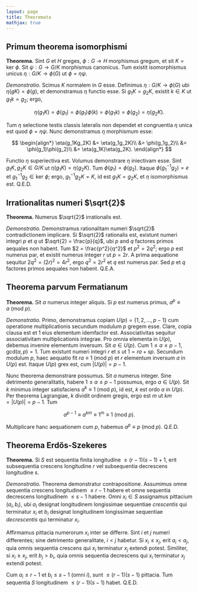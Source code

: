 ```yaml
---
layout: page
title: Theoremata
mathjax: true
---
```


## Primum theorema isomorphismi

__Theorema.__ Sint $G$ et $H$ greges, $\phi : G \rightarrow H$ morphismus gregum, et sit $K = \text{ker}\ \phi$. Sit $\psi : G \rightarrow G/K$ morphismus canonicus. Tum existit isomorphismus unicus $\eta : G/K \rightarrow \phi(G)$ ut $\phi = \eta\psi$.

_Demonstratio._ Scimus $K$ normalem in $G$ esse. Definimus $\eta : G/K \rightarrow \phi(G)$ ubi $\eta(gK)=\phi(g)$, et demonstramus $\eta$ functio esse. Si $g_1K = g_2K$, existit $k\in K$ ut $g_1k = g_2$; ergo,

$$\eta(g_1 K) = \phi(g_1) = \phi(g_1)\phi(k) = \phi(g_1k) = \phi(g_2) = \eta(g_2K).$$

Tum $\eta$ selectione testis classis lateralis non dependet et congruentia $\eta$ unica est quod $\phi = \eta\psi$. Nunc demonstramus $\eta$ morphismum esse:

$$
\begin{align*}
    \eta(g_1Kg_2K) &= \eta(g_1g_2K)\\
    &= \phi(g_1g_2)\\
    &= \phi(g_1)\phi(g_2)\\
    &= \eta(g_1K)\eta(g_2K).
\end{align*}
$$

Functio $\eta$ superiectiva est. Volumus demonstrare $\eta$ iniectivam esse. Sint $g_1K,g_2K\in G/K$ ut $\eta(g_1K)=\eta(g_2K)$. Tum $\phi(g_1)=\phi(g_2)$. Itaque $\phi(g_1^{-1}g_2) = e$ et $g_1^{-1}g_2\in \text{ker}\ \phi$; ergo, $g_1^{-1}g_2K = K$, id est $g_1K=g_2K$, et $\eta$ isomorphismus est. Q.E.D.


## Irrationalitas numeri $\sqrt{2}$

__Theorema.__ Numerus $\sqrt{2}$ irrationalis est.

_Demonstratio._ Demonstramus rationalitam numeri $\sqrt{2}$ contradictionem implicare. Si $\sqrt{2}$ rationalis est, existunt numeri integri $p$ et $q$ ut $\sqrt{2} = \frac{p}{q}$, ubi $p$ and $q$ factores primos aequales non habent. Tum $2 = \frac{p^2}{q^2}$ et $p^2=2q^2$; ergo $p$ est numerus par, et existit numerus integer $r$ ut $p=2r$. A prima aequatione sequitur $2q^2 = (2r)^2 = 4r^2$, ergo $q^2 = 2r^2$ et $q$ est numerus par. Sed $p$ et $q$ factores primos aequales non habent. Q.E.A.

## Theorema parvum Fermatianum

__Theorema.__ Sit $a$ numerus integer aliquis. Si $p$ est numerus primus, $a^p \equiv a\ (\text{mod}\ p)$.

_Demonstratio._ Primo, demonstramus copiam $U(p)=\{1, 2, \ldots , p-1\}$ cum operatione multiplicationis secundum modulum $p$ gregem esse. Clare, copia clausa est et $1$ eius elementum idemfactor est. Associativitas sequitur associativitam multiplicationis integrae. Pro omnia elementa in $U(p)$, debemus invenire elementum inversum. Sit $a\in U(p)$. Cum $1 \leq a \leq p-1$, $\text{gcd}(a, p) = 1$. Tum existunt numeri integri $r$ et $s$ ut $1 = ra + sp$. Secundum modulum $p$, haec aequatio fit $ra \equiv 1\ (\text{mod}\ p)$ et $r$ elementum inversum $a$ in $U(p)$ est. Itaque $U(p)$ grex est, cum $\lvert U(p)\rvert=p-1$.

Nunc theorema demonstrare possumus. Sit $a$ numerus integer. Sine detrimento generalitatis, habere $1 \leq a \leq p-1$ possumus, ergo $a\in U(p)$. Sit $k$ minimus integer satisfaciens $a^k \equiv 1\ (\text{mod}\ p)$, id est, $k$ est ordo $a$ in $U(p)$. Per theorema Lagrangiae, $k$ dividit ordinem gregis, ergo est $m$ ut $km = \lvert U(p)\rvert = p - 1$. Tum

$$a^{p-1} \equiv a^{km} \equiv 1^m \equiv 1\ (\text{mod}\ p).$$

Multiplicare hanc aequationem cum $p$, habemus $a^p \equiv p\ (\text{mod}\ p)$. Q.E.D.

## Theorema Erdős-Szekeres

__Theorema.__ Si $S$ est sequentia finita longitudine $\geq (r-1)(s-1)+1$, erit subsequentia crescens longitudine $r$ vel subsequentia decrescens longitudine $s$.

_Demonstratio._ Theorema demonstratur contrapositione. Assumimus omne sequentia crescens longitudinem $\leq r-1$ habere et omne sequentia decrescens longitudinem $\leq s-1$ habere. Omni $x_i\in S$ assignamus pittacium $(a_i, b_i)$, ubi $a_i$ designat longitudinem longissimae sequentiae _crescentis_ qui terminatur $x_i$ et $b_i$ designat longitudinem longissimae sequentiae _decrescentis_ qui terminatur $x_i$.

Affirmamus pittacia numerorum $x_i$ inter se differre. Sint $i$ et $j$ numeri differentes; sine detrimento generalitate, $i < j$ habetur. Si $x_i\leq x_j$, erit $a_i < a_j$, quia omnis sequentia crescens qui $x_i$ terminatur $x_j$ extendi potest. Similiter, si $x_i\geq x_j$, erit $b_j > b_i$, quia omnis sequentia decrescens qui $x_i$ terminatur $x_j$ extendi potest.

Cum $a_i\leq r-1$ et $b_i\leq s-1$ (omni $i$), sunt $\leq (r-1)(s-1)$ pittacia. Tum sequentia $S$ longitudinem $\leq (r-1)(s-1)$ habet. Q.E.D.
